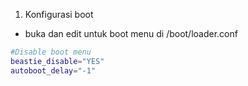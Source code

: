 1. Konfigurasi boot
- buka dan edit untuk boot menu di /boot/loader.conf
```sh
#Disable boot menu
beastie_disable="YES"
autoboot_delay="-1"
```
